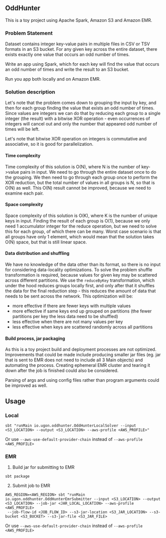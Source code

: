 ## OddHunter
This is a toy project using Apache Spark, Amazon S3 and Amazon EMR.

### Problem Statement
Dataset contains integer key-value pairs in multiple files in CSV or TSV formats in an S3 bucket. 
For any given key across the entire dataset, there exists exactly one value that occurs an odd number of times.

Write an app using Spark, which for each key will find the value that occurs an odd number of times and write the result
to an S3 bucket.

Run you app both locally and on Amazon EMR.

### Solution description
Let's note that the problem comes down to grouping the input by key, and then for each group finding the value that 
exists an odd number of times. Since values are integers we can do that by reducing each group to a single integer 
(the result) with a bitwise XOR operation - even occurrences of integers will cancel out and only the number that appeared
odd number of times will be left.

Let's note that bitwise XOR operation on integers is commutative and associative, so it is good for parallelization.

#### Time complexity
Time complexity of this solution is O(N), where N is the number of key->value pairs in input. We need to go through the
entire dataset once to do the grouping. We then need to go through each group once to perform the XOR reduction, but the total
number of values in all groups is N, so that is O(N) as well. This O(N) result cannot be improved, because we need to examine each pair.

#### Space complexity
Space complexity of this solution is O(K), where K is the number of unique keys in input. Finding the result of each 
group is O(1), because we only need 1 accumulator integer for the reduce operation, but we need to solve this for each group,
of which there can be many. Worst case scenario is that all groups have only 1 element, which would mean that the solution 
takes O(N) space, but that is still linear space.

#### Data distribution and shuffling
We have no knowledge of the data other than its format, so there is no input for considering data-locality optimizations. 
To solve the problem shuffle transformation is required, because values for given key may be scattered across different 
partitions. We use the `reduceByKey` transformation, which under the hood reduces groups locally first, and only after that 
it shuffles the data for the final reduction step - this reduces the amount of data that needs to be sent across the network. 
This optimization will be:
* more effective if there are fewer keys with multiple values
* more effective if same keys end up grouped on partitions (the fewer partitions per key the less data need to be shuffled)
* less effective when there are not many values per key
* less effective when keys are scattered randomly across all partitions
 
#### Build process, jar packaging
As this is a toy project build and deployment processes are not optimized. Improvements that could be made include 
producing smaller jar files (eg. jar that is sent to EMR does not need to include all 3 Main objects) and automating the 
process. Creating ephemeral EMR cluster and tearing it down after the job is finished could also be considered.

Parsing of args and using config files rather than program arguments could be improved as well.

## Usage

### Local
```
sbt "runMain io.ugon.oddhunter.OddHunterLocalSolver --input <S3_LOCATION> --output <S3_LOCATION> --aws-profile <AWS_PROFILE>" 
```
Or use `--aws-use-default-provider-chain` instead of `--aws-profile <AWS_PROFILE>`


### EMR
1. Build jar for submitting to EMR
```
sbt package
```

2. Submit job to EMR
```
AWS_REGION=<AWS_REGION> sbt "runMain io.ugon.oddhunter.OddHunterEmrSubmitter --input <S3_LOCATION> --output <S3_LOCATION> --job-jar <JAR_LOCAL_LOCATION> --aws-profile <AWS_PROFILE> 
 --job-flow-id <JOB_FLOW_ID> --s3-jar-location <S3_JAR_LOCATION> --s3-bucket <S3_BUCKET> --s3-jar-file <S3_JAR_FILE>
```
Or use `--aws-use-default-provider-chain` instead of `--aws-profile <AWS_PROFILE>`



